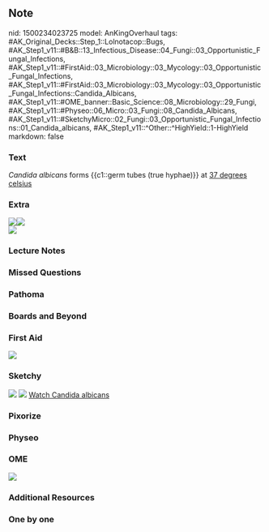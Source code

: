 ## Note
nid: 1500234023725
model: AnKingOverhaul
tags: #AK_Original_Decks::Step_1::Lolnotacop::Bugs, #AK_Step1_v11::#B&B::13_Infectious_Disease::04_Fungi::03_Opportunistic_Fungal_Infections, #AK_Step1_v11::#FirstAid::03_Microbiology::03_Mycology::03_Opportunistic_Fungal_Infections, #AK_Step1_v11::#FirstAid::03_Microbiology::03_Mycology::03_Opportunistic_Fungal_Infections::Candida_Albicans, #AK_Step1_v11::#OME_banner::Basic_Science::08_Microbiology::29_Fungi, #AK_Step1_v11::#Physeo::06_Micro::03_Fungi::08_Candida_Albicans, #AK_Step1_v11::#SketchyMicro::02_Fungi::03_Opportunistic_Fungal_Infections::01_Candida_albicans, #AK_Step1_v11::^Other::^HighYield::1-HighYield
markdown: false

### Text
<i>Candida albicans</i> forms {{c1::germ tubes (true hyphae)}} at
<u>37 degrees celsius</u>

### Extra
<div><img src="paste-13864154431921.jpg" draggable=
"false"><img src="paste-13490492277163.jpg" draggable=
"false"></div>
<div><img src="paste-13889924235657.jpg" draggable="false"></div>

### Lecture Notes


### Missed Questions


### Pathoma


### Boards and Beyond


### First Aid
<img src="tmp9ljfitbd.png">

### Sketchy
<img src="paste-404452775297027.jpg"> <img src=
"paste-3b7224579824717e47665146c2d45f46aa26abd2.png"> <a href=
"https://dashboard.sketchy.com/study/medical/courses/medical-microbiology/units/medical-microbiology-fungi/videos/medical-microbiology-fungi-opportunistic-fungal-infections-candida-albicans?utm_source=anki&utm_medium=partnership&utm_campaign=february_update&utm_content=medical">
Watch Candida albicans</a>

### Pixorize


### Physeo


### OME
<div class="ome-widget">
  <a href=
  "https://onlinemeded.org/spa/microbiology/fungi/acquire?ref=anki">
  <img src="_OME_AnkiFlashcards_Lesson_1.png"></a>
</div>

### Additional Resources


### One by one

